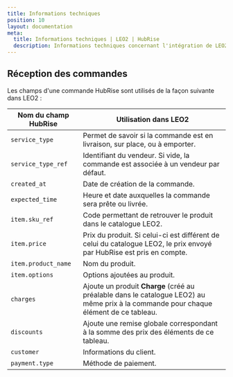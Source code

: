 ```yaml
---
title: Informations techniques
position: 10
layout: documentation
meta:
  title: Informations techniques | LEO2 | HubRise
  description: Informations techniques concernant l'intégration de LEO2 à HubRise. Connectez vos applications à HubRise avec facilité et synchronisez vos données.
---
```


## Réception des commandes

Les champs d'une commande HubRise sont utilisés de la façon suivante dans LEO2 :

| Nom du champ HubRise | Utilisation dans LEO2                                                                                                                 |
| -------------------- | ------------------------------------------------------------------------------------------------------------------------------------- |
| `service_type`       | Permet de savoir si la commande est en livraison, sur place, ou à emporter.                                                           |
| `service_type_ref`   | Identifiant du vendeur. Si vide, la commande est associée à un vendeur par défaut.                                                    |
| `created_at`         | Date de création de la commande.                                                                                                      |
| `expected_time`      | Heure et date auxquelles la commande sera prête ou livrée.                                                                            |
| `item.sku_ref`       | Code permettant de retrouver le produit dans le catalogue LEO2.                                                                       |
| `item.price`         | Prix du produit. Si celui-ci est différent de celui du catalogue LEO2, le prix envoyé par HubRise est pris en compte.                 |
| `item.product_name`  | Nom du produit.                                                                                                                       |
| `item.options`       | Options ajoutées au produit.                                                                                                          |
| `charges`            | Ajoute un produit **Charge** (créé au préalable dans le catalogue LEO2) au même prix à la commande pour chaque élément de ce tableau. |
| `discounts`          | Ajoute une remise globale correspondant à la somme des prix des éléments de ce tableau.                                               |
| `customer`           | Informations du client.                                                                                                               |
| `payment.type`       | Méthode de paiement.                                                                                                                  |
